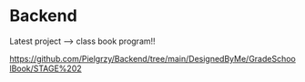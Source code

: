 # Backend
Latest project --> class book program!!   <br/>


https://github.com/Pielgrzy/Backend/tree/main/DesignedByMe/GradeSchoolBook/STAGE%202
